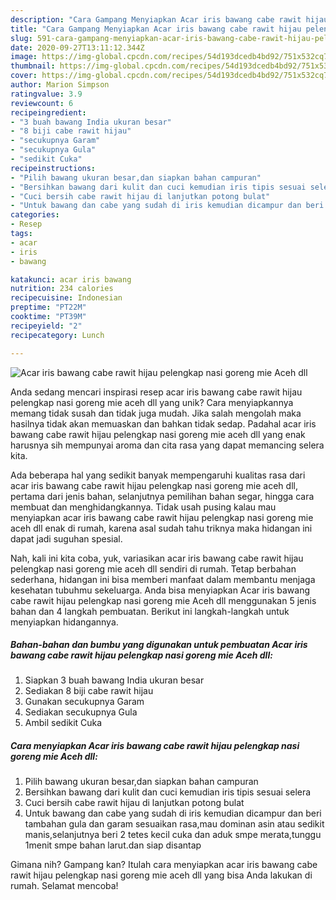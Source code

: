```yaml
---
description: "Cara Gampang Menyiapkan Acar iris bawang cabe rawit hijau pelengkap nasi goreng mie Aceh dll, Lezat"
title: "Cara Gampang Menyiapkan Acar iris bawang cabe rawit hijau pelengkap nasi goreng mie Aceh dll, Lezat"
slug: 591-cara-gampang-menyiapkan-acar-iris-bawang-cabe-rawit-hijau-pelengkap-nasi-goreng-mie-aceh-dll-lezat
date: 2020-09-27T13:11:12.344Z
image: https://img-global.cpcdn.com/recipes/54d193dcedb4bd92/751x532cq70/acar-iris-bawang-cabe-rawit-hijau-pelengkap-nasi-goreng-mie-aceh-dll-foto-resep-utama.jpg
thumbnail: https://img-global.cpcdn.com/recipes/54d193dcedb4bd92/751x532cq70/acar-iris-bawang-cabe-rawit-hijau-pelengkap-nasi-goreng-mie-aceh-dll-foto-resep-utama.jpg
cover: https://img-global.cpcdn.com/recipes/54d193dcedb4bd92/751x532cq70/acar-iris-bawang-cabe-rawit-hijau-pelengkap-nasi-goreng-mie-aceh-dll-foto-resep-utama.jpg
author: Marion Simpson
ratingvalue: 3.9
reviewcount: 6
recipeingredient:
- "3 buah bawang India ukuran besar"
- "8 biji cabe rawit hijau"
- "secukupnya Garam"
- "secukupnya Gula"
- "sedikit Cuka"
recipeinstructions:
- "Pilih bawang ukuran besar,dan siapkan bahan campuran"
- "Bersihkan bawang dari kulit dan cuci kemudian iris tipis sesuai selera"
- "Cuci bersih cabe rawit hijau di lanjutkan potong bulat"
- "Untuk bawang dan cabe yang sudah di iris kemudian dicampur dan beri tambahan gula dan garam sesuaikan rasa,mau dominan asin atau sedikit manis,selanjutnya beri 2 tetes kecil cuka dan aduk smpe merata,tunggu 1menit smpe bahan larut.dan siap disantap"
categories:
- Resep
tags:
- acar
- iris
- bawang

katakunci: acar iris bawang 
nutrition: 234 calories
recipecuisine: Indonesian
preptime: "PT22M"
cooktime: "PT39M"
recipeyield: "2"
recipecategory: Lunch

---
```



![Acar iris bawang cabe rawit hijau pelengkap nasi goreng mie Aceh dll](https://img-global.cpcdn.com/recipes/54d193dcedb4bd92/751x532cq70/acar-iris-bawang-cabe-rawit-hijau-pelengkap-nasi-goreng-mie-aceh-dll-foto-resep-utama.jpg)

Anda sedang mencari inspirasi resep acar iris bawang cabe rawit hijau pelengkap nasi goreng mie aceh dll yang unik? Cara menyiapkannya memang tidak susah dan tidak juga mudah. Jika salah mengolah maka hasilnya tidak akan memuaskan dan bahkan tidak sedap. Padahal acar iris bawang cabe rawit hijau pelengkap nasi goreng mie aceh dll yang enak harusnya sih mempunyai aroma dan cita rasa yang dapat memancing selera kita.

Ada beberapa hal yang sedikit banyak mempengaruhi kualitas rasa dari acar iris bawang cabe rawit hijau pelengkap nasi goreng mie aceh dll, pertama dari jenis bahan, selanjutnya pemilihan bahan segar, hingga cara membuat dan menghidangkannya. Tidak usah pusing kalau mau menyiapkan acar iris bawang cabe rawit hijau pelengkap nasi goreng mie aceh dll enak di rumah, karena asal sudah tahu triknya maka hidangan ini dapat jadi suguhan spesial.




Nah, kali ini kita coba, yuk, variasikan acar iris bawang cabe rawit hijau pelengkap nasi goreng mie aceh dll sendiri di rumah. Tetap berbahan sederhana, hidangan ini bisa memberi manfaat dalam membantu menjaga kesehatan tubuhmu sekeluarga. Anda bisa menyiapkan Acar iris bawang cabe rawit hijau pelengkap nasi goreng mie Aceh dll menggunakan 5 jenis bahan dan 4 langkah pembuatan. Berikut ini langkah-langkah untuk menyiapkan hidangannya.

<!--inarticleads1-->

##### Bahan-bahan dan bumbu yang digunakan untuk pembuatan Acar iris bawang cabe rawit hijau pelengkap nasi goreng mie Aceh dll:

1. Siapkan 3 buah bawang India ukuran besar
1. Sediakan 8 biji cabe rawit hijau
1. Gunakan secukupnya Garam
1. Sediakan secukupnya Gula
1. Ambil sedikit Cuka




<!--inarticleads2-->

##### Cara menyiapkan Acar iris bawang cabe rawit hijau pelengkap nasi goreng mie Aceh dll:

1. Pilih bawang ukuran besar,dan siapkan bahan campuran
1. Bersihkan bawang dari kulit dan cuci kemudian iris tipis sesuai selera
1. Cuci bersih cabe rawit hijau di lanjutkan potong bulat
1. Untuk bawang dan cabe yang sudah di iris kemudian dicampur dan beri tambahan gula dan garam sesuaikan rasa,mau dominan asin atau sedikit manis,selanjutnya beri 2 tetes kecil cuka dan aduk smpe merata,tunggu 1menit smpe bahan larut.dan siap disantap




Gimana nih? Gampang kan? Itulah cara menyiapkan acar iris bawang cabe rawit hijau pelengkap nasi goreng mie aceh dll yang bisa Anda lakukan di rumah. Selamat mencoba!
